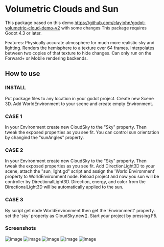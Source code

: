 # Volumetric Clouds and Sun

This package based on this demo https://github.com/clayjohn/godot-volumetric-cloud-demo-v2 with some changes
This package requires Godot 4.3 or later.

Features:
Physically accurate atmosphere for much more realistic sky and lighting.
Renders the hemisphere to a texture over 64 frames.
Interpolates between two copies of that texture to hide changes.
Can only run on the Forward+ or Mobile rendering backends.

## How to use
### INSTALL
Put package files to any location in your godot project.
Create new Scene 3D.
Add WorldEnvironment to your scene and create empty Environment.

### CASE 1
In your Environment create new CloudSky to the "Sky" property. 
Then tweak the exposed properties as you see fit.
You can control sun orientation by changind the "sunAngles" property.

### CASE 2
In your Environment create new CloudSky to the "Sky" property. Then tweak the exposed properties as you see fit.
Add DirectionLight3D to your scene, attach the "sun_light.gd" script and assign the 'World Environment' property to WorldEnvironment node.
Reload project and now you sun will be controller by DirectionalLight3D.
Direction, energy, and color from the DirectionalLight3D will be automatically applied to the sun.

### CASE 3
By script get node WorldEnvironment then get the 'Environment' property.
set the 'sky' property as CloudSky.new().
Start your project by pressing F5.

### Screenshots
![image](https://github.com/user-attachments/assets/a6bb8142-6abe-42b1-9197-123b10310048)
![image](https://github.com/user-attachments/assets/d3681002-e4ce-4916-b7c8-da23f3a1aba9)
![image](https://github.com/user-attachments/assets/c77f6b43-1c6d-40ff-b32a-4c12bff422cd)
![image](https://github.com/user-attachments/assets/5810270a-719b-4df5-b256-432a872c06b3)
![image](https://github.com/user-attachments/assets/ca6a1d95-e9fe-49a7-a871-dffc7fef9817)




